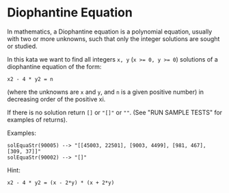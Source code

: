 # Diophantine Equation

In mathematics, a Diophantine equation is a polynomial equation, usually with two or more unknowns, such that only the integer solutions are sought or studied.

In this kata we want to find all integers `x, y` (`x >= 0, y >= 0`) solutions of a diophantine equation of the form:

    x2 - 4 * y2 = n

(where the unknowns are `x` and `y`, and `n` is a given positive number) in decreasing order of the positive xi.

If there is no solution return `[]` or `"[]"` or `""`. (See "RUN SAMPLE TESTS" for examples of returns).

Examples:

    solEquaStr(90005) --> "[[45003, 22501], [9003, 4499], [981, 467], [309, 37]]"
    solEquaStr(90002) --> "[]"

Hint:

    x2 - 4 * y2 = (x - 2*y) * (x + 2*y)